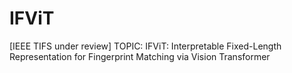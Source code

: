 # IFViT
[IEEE TIFS under review] TOPIC: IFViT: Interpretable Fixed-Length Representation for Fingerprint Matching via Vision Transformer
